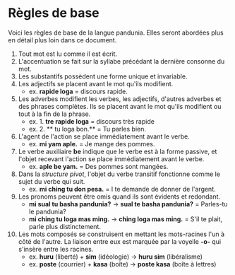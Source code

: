 # Règles de base

Voici les règles de base de la langue pandunia.
Elles seront abordées plus en détail plus loin dans ce document.

1. Tout mot est lu comme il est écrit.
2. L'accentuation se fait sur la syllabe précédant la dernière consonne du mot.
4. Les substantifs possèdent une forme unique et invariable.
5. Les adjectifs se placent avant le mot qu'ils modifient.
   - ex. **rapide loga** = discours rapide.
6. Les adverbes modifient les verbes, les adjectifs, d'autres adverbes et des phrases complètes.
   Ils se placent avant le mot qu'ils modifient ou tout à la fin de la phrase.
   - ex. 1. **tre rapide loga** = discours très rapide
   - ex. 2. ** tu loga bon.** = Tu parles bien.
7. L'agent de l'action se place immédiatement avant le verbe.
    - ex. **mi yam aple.** = Je mange des pommes.
8. Le verbe auxiliaire **be** indique que le verbe est à la forme passive, et l'objet recevant l'action se place immédiatement avant le verbe.
    - ex. **aple be yam.** = Des pommes sont mangées.
9. Dans la _structure pivot_, l'objet du verbe transitif fonctionne comme le sujet du verbe qui suit.
    - ex. **mi ching tu don pesa.** = I te demande de donner de l'argent.
10. Les pronoms peuvent être omis quand ils sont évidents et redondant.
    - **mi sual tu basha pandunia?** → **sual te basha pandunia?** = Parles-tu le pandunia?
    - **mi ching tu loga mas ming.** →  **ching loga mas ming.**
      = S'il te plait, parle plus distinctement.
11. Les mots composés se construisent en mettant les mots-racines l'un à côté de l'autre.
    La liaison entre eux est marquée par la voyelle **-o-** qui s'insère entre les racines.
    - ex. **huru** (liberté) + **sim** (idéologie) → **huru sim** (libéralisme)
    - ex. **poste** (courrier) + **kasa** (boîte) → **poste kasa** (boîte à lettres)

